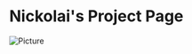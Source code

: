 # Nickolai's Project Page
![Picture](/Users/nickolaisokaluk/Documents/GitHub/NickoBlayde.github.io/DSCF0010.JPG)

